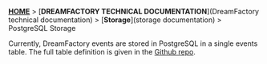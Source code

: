 [**HOME**](Home) > [**DREAMFACTORY TECHNICAL DOCUMENTATION**](DreamFactory technical documentation) > [**Storage**](storage documentation) > PostgreSQL Storage

Currently, DreamFactory events are stored in PostgreSQL in a single events table. The full table definition is given in the [Github repo][postgres-table-def].

[postgres-table-def]: https://github.com/dreamfactorysoftware/dsp-core/blob/master/4-storage/postgres-storage/sql/table-def.sql
[avro]: http://avro.apache.org/